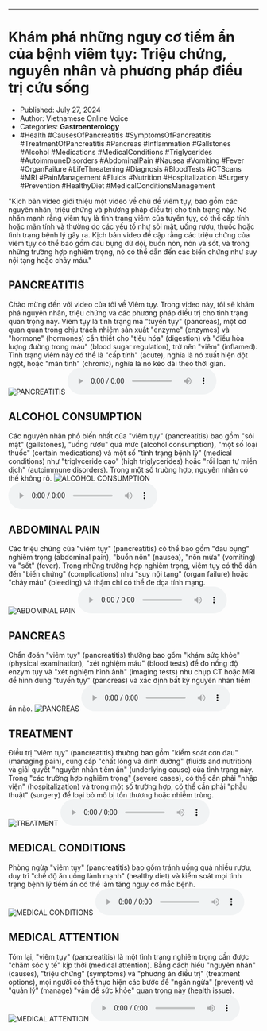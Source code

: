 
---

# Khám phá những nguy cơ tiềm ẩn của bệnh viêm tụy: Triệu chứng, nguyên nhân và phương pháp điều trị cứu sống

- Published: July 27, 2024
- Author: Vietnamese Online Voice
- Categories: **Gastroenterology**
- #Health #CausesOfPancreatitis #SymptomsOfPancreatitis #TreatmentOfPancreatitis #Pancreas #Inflammation #Gallstones #Alcohol #Medications #MedicalConditions #Triglycerides #AutoimmuneDisorders #AbdominalPain #Nausea #Vomiting #Fever #OrganFailure #LifeThreatening #Diagnosis #BloodTests #CTScans #MRI #PainManagement #Fluids #Nutrition #Hospitalization #Surgery #Prevention #HealthyDiet #MedicalConditionsManagement

"Kịch bản video giới thiệu một video về chủ đề viêm tụy, bao gồm các nguyên nhân, triệu chứng và phương pháp điều trị cho tình trạng này. Nó nhấn mạnh rằng viêm tụy là tình trạng viêm của tuyến tụy, có thể cấp tính hoặc mãn tính và thường do các yếu tố như sỏi mật, uống rượu, thuốc hoặc tình trạng bệnh lý gây ra. Kịch bản video đề cập rằng các triệu chứng của viêm tụy có thể bao gồm đau bụng dữ dội, buồn nôn, nôn và sốt, và trong những trường hợp nghiêm trọng, nó có thể dẫn đến các biến chứng như suy nội tạng hoặc chảy máu."


## PANCREATITIS

Chào mừng đến với video của tôi về Viêm tụy. Trong video này, tôi sẽ khám phá nguyên nhân, triệu chứng và các phương pháp điều trị cho tình trạng quan trọng này. Viêm tụy là tình trạng mà "tuyến tụy" (pancreas), một cơ quan quan trọng chịu trách nhiệm sản xuất "enzyme" (enzymes) và "hormone" (hormones) cần thiết cho "tiêu hóa" (digestion) và "điều hòa lượng đường trong máu" (blood sugar regulation), trở nên "viêm" (inflamed). Tình trạng viêm này có thể là "cấp tính" (acute), nghĩa là nó xuất hiện đột ngột, hoặc "mãn tính" (chronic), nghĩa là nó kéo dài theo thời gian.
![PANCREATITIS](https://http-archiver-apis-production-80.schnworks.com/storage/images/transitions/2024-07-27/transition-33978944321-Montserrat-Medium-673AB7.jpg)
<audio controls>
    <source src="https://http-archiver-apis-production-80.schnworks.com/storage/storage/audio/file-49031839209.mp3" type="audio/mpeg">
</audio>



## ALCOHOL CONSUMPTION

Các nguyên nhân phổ biến nhất của "viêm tụy" (pancreatitis) bao gồm "sỏi mật" (gallstones), "uống rượu" quá mức (alcohol consumption), "một số loại thuốc" (certain medications) và một số "tình trạng bệnh lý" (medical conditions) như "triglyceride cao" (high triglycerides) hoặc "rối loạn tự miễn dịch" (autoimmune disorders). Trong một số trường hợp, nguyên nhân có thể không rõ.
![ALCOHOL CONSUMPTION](https://http-archiver-apis-production-80.schnworks.com/storage/images/transitions/2024-07-27/transition-26350854501-Montserrat-Bold-1A237E.jpg)
<audio controls>
    <source src="https://http-archiver-apis-production-80.schnworks.com/storage/storage/audio/file-3396461266.mp3" type="audio/mpeg">
</audio>



## ABDOMINAL PAIN

Các triệu chứng của "viêm tụy" (pancreatitis) có thể bao gồm "đau bụng" nghiêm trọng (abdominal pain), "buồn nôn" (nausea), "nôn mửa" (vomiting) và "sốt" (fever). Trong những trường hợp nghiêm trọng, viêm tụy có thể dẫn đến "biến chứng" (complications) như "suy nội tạng" (organ failure) hoặc "chảy máu" (bleeding) và thậm chí có thể đe dọa tính mạng.
![ABDOMINAL PAIN](https://http-archiver-apis-production-80.schnworks.com/storage/images/transitions/2024-07-27/transition-10899839544-Montserrat-Bold-283593.jpg)
<audio controls>
    <source src="https://http-archiver-apis-production-80.schnworks.com/storage/storage/audio/file-18387981384.mp3" type="audio/mpeg">
</audio>



## PANCREAS

Chẩn đoán "viêm tụy" (pancreatitis) thường bao gồm "khám sức khỏe" (physical examination), "xét nghiệm máu" (blood tests) để đo nồng độ enzym tụy và "xét nghiệm hình ảnh" (imaging tests) như chụp CT hoặc MRI để hình dung "tuyến tụy" (pancreas) và xác định bất kỳ nguyên nhân tiềm ẩn nào.
![PANCREAS](https://http-archiver-apis-production-80.schnworks.com/storage/images/transitions/2024-07-27/transition--10744412621-Montserrat-Regular-9C27B0.jpg)
<audio controls>
    <source src="https://http-archiver-apis-production-80.schnworks.com/storage/storage/audio/file-9884701169.mp3" type="audio/mpeg">
</audio>



## TREATMENT

Điều trị "viêm tụy" (pancreatitis) thường bao gồm "kiểm soát cơn đau" (managing pain), cung cấp "chất lỏng và dinh dưỡng" (fluids and nutrition) và giải quyết "nguyên nhân tiềm ẩn" (underlying cause) của tình trạng này. Trong "các trường hợp nghiêm trọng" (severe cases), có thể cần phải "nhập viện" (hospitalization) và trong một số trường hợp, có thể cần phải "phẫu thuật" (surgery) để loại bỏ mô bị tổn thương hoặc nhiễm trùng.
![TREATMENT](https://http-archiver-apis-production-80.schnworks.com/storage/images/transitions/2024-07-27/transition--22587134527-Montserrat-Thin-9C27B0.jpg)
<audio controls>
    <source src="https://http-archiver-apis-production-80.schnworks.com/storage/storage/audio/file-7988415455.mp3" type="audio/mpeg">
</audio>



## MEDICAL CONDITIONS

Phòng ngừa "viêm tụy" (pancreatitis) bao gồm tránh uống quá nhiều rượu, duy trì "chế độ ăn uống lành mạnh" (healthy diet) và kiểm soát mọi tình trạng bệnh lý tiềm ẩn có thể làm tăng nguy cơ mắc bệnh.
![MEDICAL CONDITIONS](https://http-archiver-apis-production-80.schnworks.com/storage/images/transitions/2024-07-27/transition-15398103642-Montserrat-Thin-880E4F.jpg)
<audio controls>
    <source src="https://http-archiver-apis-production-80.schnworks.com/storage/storage/audio/file-23677984831.mp3" type="audio/mpeg">
</audio>



## MEDICAL ATTENTION

Tóm lại, "viêm tụy" (pancreatitis) là một tình trạng nghiêm trọng cần được "chăm sóc y tế" kịp thời (medical attention). Bằng cách hiểu "nguyên nhân" (causes), "triệu chứng" (symptoms) và "phương án điều trị" (treatment options), mọi người có thể thực hiện các bước để "ngăn ngừa" (prevent) và "quản lý" (manage) "vấn đề sức khỏe" quan trọng này (health issue).
![MEDICAL ATTENTION](https://http-archiver-apis-production-80.schnworks.com/storage/images/transitions/2024-07-27/transition--5223861711-Montserrat-Regular-9C27B0.jpg)
<audio controls>
    <source src="https://http-archiver-apis-production-80.schnworks.com/storage/storage/audio/file-19996862628.mp3" type="audio/mpeg">
</audio>

